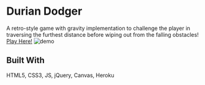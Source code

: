 # Durian Dodger
A retro-style game with gravity implementation to challenge the player in traversing the furthest distance before wiping out from the falling obstacles!
<br>
[Play Here!](https://durian-dodger.herokuapp.com/ "Play here")
![demo](demo.gif)

## Built With
HTML5, CSS3, JS, jQuery, Canvas, Heroku

